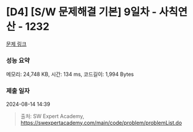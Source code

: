 # [D4] [S/W 문제해결 기본] 9일차 - 사칙연산 - 1232 

[문제 링크](https://swexpertacademy.com/main/code/problem/problemDetail.do?contestProbId=AV141J8KAIcCFAYD) 

### 성능 요약

메모리: 24,748 KB, 시간: 134 ms, 코드길이: 1,994 Bytes

### 제출 일자

2024-08-14 14:39



> 출처: SW Expert Academy, https://swexpertacademy.com/main/code/problem/problemList.do